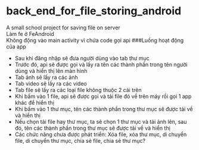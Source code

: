 # back_end_for_file_storing_android
A small school project for saving file on server  
Làm fe ở FeAndroid  
Không động vào main activity vì chứa code gọi api
###Luồng hoạt động của app
- Sau khi đăng nhập sẽ đưa người dùng vào tab thư mục
- Trước đó, api sẽ được gọi và lấy ra tên các thành phần trong tên người dùng và hiển thị lên màn hình
- Tab ảnh sẽ lấy ra các ảnh
- Tab video sẽ lấy ra các video
- Tab file sẽ lấy ra các loại file không thuộc 2 cái trên
- Khi bấm vào 1 file, api sẽ được gọi và tải file đó về trên máy rồi gọi 1 app khác để hiển thị
- Khi bấm vào 1 thư mục, tên các thành phần trong thư mục sẽ được tải về và hiển thị
- Nếu chọn tải file hay thư mục, ta sẽ chọn 1 thư mục và tải ảnh lên, sau đó, tên các thành phần trong thư mục sẽ được tải về và hiển thị
- Các chức năng chưa được phát triển: Xóa file, xóa thư mục, di chuyển file, di chuyển thư mục, chia sẻ file, chia sẻ thư mục?
